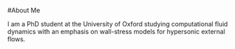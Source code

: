#About Me

I am a PhD student at the University of Oxford studying computational fluid dynamics with an emphasis on wall-stress models for hypersonic external flows.